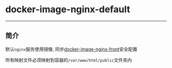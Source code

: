 # docker-image-nginx-default

---

## 简介

默认`nginx`服务使用镜像, 同步[docker-image-nginx-front](https://github.com/marmot-cn/docker-image-nginx-front)安全配置

所有映射文件必须映射到容器的`/var/www/html/public`文件夹内

